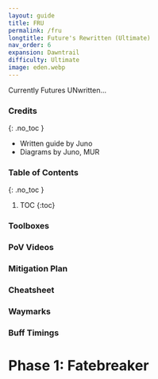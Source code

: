 ```yaml
---
layout: guide
title: FRU
permalink: /fru
longtitle: Future's Rewritten (Ultimate)
nav_order: 6
expansion: Dawntrail
difficulty: Ultimate
image: eden.webp
---
```


Currently Futures UNwritten...

### Credits
{: .no_toc }
- Written guide by Juno
- Diagrams by Juno, MUR

### Table of Contents
{: .no_toc }

1. TOC
{:toc}

### Toolboxes

### PoV Videos

### Mitigation Plan

### Cheatsheet

### Waymarks

### Buff Timings

# Phase 1: Fatebreaker
